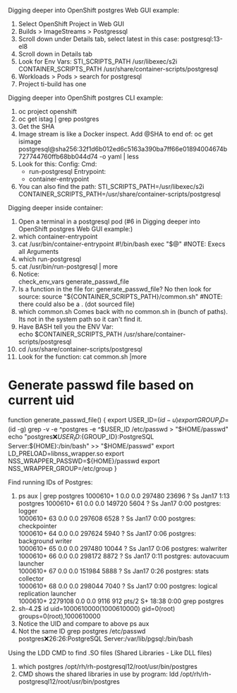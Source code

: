 Digging deeper into OpenShift postgres Web GUI example:

1.  Select OpenShift Project in Web GUI
2.  Builds > ImageStreams > Postgressql
3.  Scroll down under Details tab, select latest in this case:  postgresql:13-el8
4.  Scroll down in Details tab
5.  Look for Env Vars:
	STI_SCRIPTS_PATH	/usr/libexec/s2i
	CONTAINER_SCRIPTS_PATH	/usr/share/container-scripts/postgresql
6.  Workloads > Pods > search for postgresql
7.  Project ti-build has one

Digging deeper into OpenShift postgres CLI example:

1.  oc project openshift
2.  oc get istag | grep postgres
3.  Get the SHA
4.  Image stream is like a Docker inspect.  Add @SHA to end of:
	oc get isimage postgresql@sha256:32f1d6b012ed6c5163a390ba7ff66e01894004674b727744760ffb68bb044d74 -o 		yaml | less
5.  Look for this:
  Config:
      Cmd:
      - run-postgresql
      Entrypoint:
      - container-entrypoint
6.  You can also find the path:
	STI_SCRIPTS_PATH=/usr/libexec/s2i
	CONTAINER_SCRIPTS_PATH=/usr/share/container-scripts/postgresql

Digging deeper inside container:
1.  Open a terminal in a postgresql pod (#6 in Digging deeper into OpenShift postgres Web GUI example:)
2.  which container-entrypoint
3.  cat /usr/bin/container-entrypoint
	#!/bin/bash
	exec "$@" #NOTE:  Execs all Arguments
4.  which run-postgresql
5.  cat /usr/bin/run-postgresql | more
6.  Notice:  
	check_env_vars
	generate_passwd_file
7.  Is a function in the file for:  generate_passwd_file?  No then look for source:
	source "${CONTAINER_SCRIPTS_PATH}/common.sh" #NOTE:  there could also be a . (dot sourced file)
8.  which common.sh
	Comes back with no common.sh in (bunch of paths).  Its not in the system path so it can't find it.
9. Have BASH tell you the ENV Var:  
	echo $CONTAINER_SCRIPTS_PATH
	/usr/share/container-scripts/postgresql
10.  cd /usr/share/container-scripts/postgresql
11.  Look for the function:
	cat common.sh |more

# Generate passwd file based on current uid
function generate_passwd_file() {
  export USER_ID=$(id -u)
  export GROUP_ID=$(id -g)
  grep -v -e ^postgres -e ^$USER_ID /etc/passwd > "$HOME/passwd"
  echo "postgres:x:${USER_ID}:${GROUP_ID}:PostgreSQL Server:${HOME}:/bin/bash" >> "$HOME/passwd"
  export LD_PRELOAD=libnss_wrapper.so
  export NSS_WRAPPER_PASSWD=${HOME}/passwd
  export NSS_WRAPPER_GROUP=/etc/group
}

Find running IDs of Postgres:
1.  ps aux | grep postgres
1000610+       1  0.0  0.0 297480 23696 ?        Ss   Jan17   1:13 postgres
1000610+      61  0.0  0.0 149720  5604 ?        Ss   Jan17   0:00 postgres: logger   
1000610+      63  0.0  0.0 297608  6528 ?        Ss   Jan17   0:00 postgres: checkpointer   
1000610+      64  0.0  0.0 297624  5940 ?        Ss   Jan17   0:06 postgres: background writer   
1000610+      65  0.0  0.0 297480 10044 ?        Ss   Jan17   0:06 postgres: walwriter   
1000610+      66  0.0  0.0 298172  8872 ?        Ss   Jan17   0:11 postgres: autovacuum launcher   
1000610+      67  0.0  0.0 151984  5888 ?        Ss   Jan17   0:26 postgres: stats collector   
1000610+      68  0.0  0.0 298044  7040 ?        Ss   Jan17   0:00 postgres: logical replication launcher   
1000610+ 2279108  0.0  0.0   9116   912 pts/2    S+   18:38   0:00 grep postgres
2.  sh-4.2$ id
uid=1000610000(1000610000) gid=0(root) groups=0(root),1000610000
3.  Notice the UID and compare to above ps aux
4.  Not the same ID
	grep postgres /etc/passwd
	postgres:x:26:26:PostgreSQL Server:/var/lib/pgsql:/bin/bash



Using the LDD CMD to find .SO files (Shared Libraries - Like DLL files)
1. which postgres
	/opt/rh/rh-postgresql12/root/usr/bin/postgres
2.  CMD shows the shared libraries in use by program:
	ldd /opt/rh/rh-postgresql12/root/usr/bin/postgres

	
